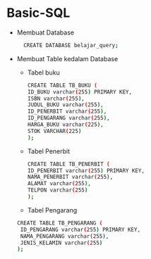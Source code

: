 # Basic-SQL
- Membuat Database

   ```bash
     CREATE DATABASE belajar_query;
     ```
  
- Membuat Table kedalam Database
  - Tabel buku
    
    ```bash
    CREATE TABLE TB_BUKU (
    ID_BUKU varchar(255) PRIMARY KEY,
    ISBN varchar(255),
    JUDUL_BUKU varchar(255),
    ID_PENERBIT varchar(255),
    ID_PENGARANG varchar(255),
    HARGA_BUKU varchar(225),
    STOK VARCHAR(225)
    );
     ```
    
  - Tabel Penerbit
 
      ```bash
     CREATE TABLE TB_PENERBIT (
     ID_PENERBIT varchar(255) PRIMARY KEY,
     NAMA_PENERBIT varchar(255),
     ALAMAT varchar(255),
     TELPON varchar(255)
      );
     ```
    
  - Tabel Pengarang

   ```bash
   CREATE TABLE TB_PENGARANG (
	ID_PENGARANG varchar(255) PRIMARY KEY,
	NAMA_PENGARANG varchar(255),
	JENIS_KELAMIN varchar(255)
   );
     ```
